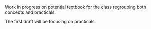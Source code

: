 Work in progress on potential textbook for the class regrouping both concepts and practicals.

The first draft will be focusing on practicals.

